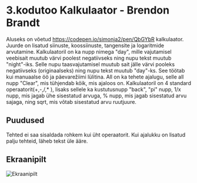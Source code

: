 # 3.kodutoo Kalkulaator - Brendon Brandt

Aluseks on võetud https://codepen.io/simonja2/pen/QbGYbR kalkulaator. Juurde on lisatud siinuste, koossiinuste, tangensite ja logaritmide arvutamine. Kalkulaatoril on ka nupp nimega "day", mille vajutamisel veebisait muutub värvi poolest negatiivseks ning nupu tekst muutub "night"-iks. Selle nupu taasvajutamisel muutub sait jälle värvi pooleks negatiivseks (originaalseks) ning nupu tekst muutub "day"-ks. See töötab kui manuaalse öö ja päevarežiimi lülitina. All on ka tehete ajalugu, selle all nupp "Clear", mis tühjendab kõik, mis ajaloos on.
Kalkulaatoril on 4 standard operaatorit(+,-,/,* ), lisaks sellele ka kustutusnupp "back", "pi" nupp, 1/x nupp, mis jagab ühe sisestatud arvuga, % nupp, mis jagab sisestatud arvu sajaga, ning sqrt, mis võtab sisestatud arvu ruutjuure.
## Puudused
Tehted ei saa sisaldada rohkem kui üht operaatorit.
Kui ajalukku on lisatud palju tehteid, läheb tekst üle ääre.

## Ekraanipilt
![Ekraanipilt](http://www.tlu.ee/~bb073196/eesrakend2020/kodutoo3/Screenshot%20(1).png)

